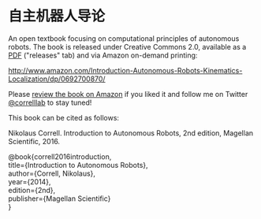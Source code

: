 自主机器人导论
=================================

An open textbook focusing on computational principles of autonomous robots. The book is released under Creative Commons 2.0, available as a [PDF](https://github.com/correll/Introduction-to-Autonomous-Robots/releases/latest) ("releases" tab) and via Amazon on-demand printing:

http://www.amazon.com/Introduction-Autonomous-Robots-Kinematics-Localization/dp/0692700870/

Please <a href="https://www.amazon.com/review/create-review/ref=cm_cr_dp_mb_wr_but?ie=UTF8&channel=awUDPv3&asin=0692700870#">review the book on Amazon</a> if you liked it and follow me on Twitter <a href="http://www.twitter.com/correlllab">@correlllab</a> to stay tuned!

This book can be cited as follows:

Nikolaus Correll. Introduction to Autonomous Robots, 2nd edition, Magellan Scientific, 2016.

@book{correll2016introduction,<br>
  title={Introduction to Autonomous Robots},<br>
  author={Correll, Nikolaus},<br>
  year={2014},<br>
  edition={2nd},<br>
  publisher={Magellan Scientific}<br>
}<br>
